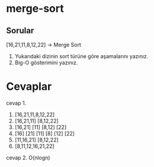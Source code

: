 # merge-sort

## Sorular

[16,21,11,8,12,22] -> Merge Sort

1. Yukarıdaki dizinin sort türüne göre aşamalarını yazınız.
2. Big-O gösterimini yazınız.

# Cevaplar

cevap 1.

1. [16,21,11,8,12,22]
2. [16,21,11] [8,12,22]
3. [16,21] [11] [8,12] [22]
4. [16] [21] [11] [8] [12] [22]
5. [11,16,21] [8,12,22]
6. [8,11,12,16,21,22]

cevap 2. O(nlogn)
